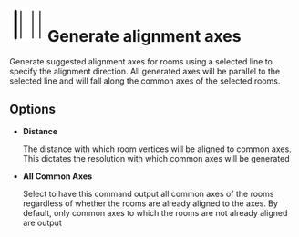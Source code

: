 # ![](../../.gitbook/assets/gen-align-axes.svg) Generate alignment axes

Generate suggested alignment axes for rooms using a selected line to specify the alignment direction. All generated axes will be parallel to the selected line and will fall along the common axes of the selected rooms.

## Options

* **Distance**

  The distance with which room vertices will be aligned to common axes. This dictates the resolution with which common axes will be generated

* **All Common Axes**

  Select to have this command output all common axes of the rooms regardless of whether the rooms are already aligned to the axes. By default, only common axes to which the rooms are not already aligned are output